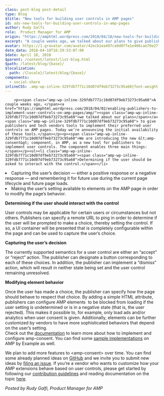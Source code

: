 ```yaml
---
class: post-blog post-detail
type: Blog
$title: "New tools for building user controls in AMP pages"
id: ads-new-tools-for-building-user-controls-in-amp-pages
author: Rudy Galfi
role:  Product Manager for AMP
origin: "https://amphtml.wordpress.com/2018/04/18/new-tools-for-building-user-controls-in-amp-pages/amp/"
excerpt: "A couple weeks ago, we talked about our plans to give publishers and tech vendors tools to implement their preferred user controls on AMP pages. Today we’re announcing the initial availability of these tools. We are introducing the new &#60;amp-consent&#62; component, in AMP, as a new tool for publishers to implement user controls. The component [&#8230;]"
avatar: https://1.gravatar.com/avatar/42ecb1ea497ca9d0ffe1e406cae70e27?s=96&d=identicon&r=G
date_data: 2018-04-18T16:29:53-07:00
$date: April 18, 2018
$parent: /content/latest/list-blog.html
$path: /latest/blog/{base}/
$localization:
  path: /{locale}/latest/blog/{base}/
components:
  - social-share
inlineCSS: .amp-wp-inline-329fdb7771c10d07df9eb73273c95a60{font-weight:400;}
---
```


<div class="amp-wp-article-content">

		<p><span class="amp-wp-inline-329fdb7771c10d07df9eb73273c95a60">A couple weeks ago, </span><a href="https://amphtml.wordpress.com/2018/04/02/enabling-publishers-to-implement-user-controls-on-amp-pages/amp/"><span class="amp-wp-inline-329fdb7771c10d07df9eb73273c95a60">we talked about our plans</span></a><span class="amp-wp-inline-329fdb7771c10d07df9eb73273c95a60"> to give publishers and tech vendors tools to implement their preferred user controls on AMP pages. Today we’re announcing the initial availability of these tools.</span></p><p><span class="amp-wp-inline-329fdb7771c10d07df9eb73273c95a60">We are introducing the new &lt;amp-consent&gt; component, in AMP, as a new tool for publishers to implement user controls. The component enables three main things:</span></p><ul><li class="amp-wp-inline-329fdb7771c10d07df9eb73273c95a60"><span class="amp-wp-inline-329fdb7771c10d07df9eb73273c95a60">Determining if the user should be asked to interact with the control.</span></li>
<li class="amp-wp-inline-329fdb7771c10d07df9eb73273c95a60"><span class="amp-wp-inline-329fdb7771c10d07df9eb73273c95a60">Capturing the user’s decision — either a positive response or a negative response — and remembering it for future use during the current page lifecycle and future page loads.</span></li>
<li class="amp-wp-inline-329fdb7771c10d07df9eb73273c95a60"><span class="amp-wp-inline-329fdb7771c10d07df9eb73273c95a60">Making the user’s setting available to elements on the AMP page in order to modify the page’s behavior.</span></li>
</ul><p><b>Determining if the user should interact with the control</b></p><p><span class="amp-wp-inline-329fdb7771c10d07df9eb73273c95a60">User controls may be applicable for certain users or circumstances but not others. Publishers can specify a remote URL to ping in order to determine if the user will be prompted to make a choice, thereby setting the control. If so, a UI container will be presented that is completely configurable within the page and can be used to capture the user’s choice.</span></p><p><b>Capturing the user’s decision</b></p><p><span class="amp-wp-inline-329fdb7771c10d07df9eb73273c95a60">The currently supported semantics for a user control are either an “accept” or “reject” action. The publisher can designate a button corresponding to each of these choices. In addition, the publisher can implement a “dismiss” action, which will result in neither state being set and the user control remaining unresolved.</span></p><p><b>Modifying element behavior</b></p><p><span class="amp-wp-inline-329fdb7771c10d07df9eb73273c95a60">Once the user has made a choice, the publisher can specify how the page should behave to respect that choice. By adding a simple HTML attribute, publishers can configure AMP elements  to be blocked from loading if the user setting is undetermined or is in a negative state (that is, the user rejected). This makes it possible to, for example, only load ads and/or analytics when user consent is given. Additionally, elements can be further customized by vendors to have more sophisticated behaviors that depend on the user’s setting.</span><br/><span class="amp-wp-inline-329fdb7771c10d07df9eb73273c95a60">Check out the </span><a href="https://www.ampproject.org/docs/reference/components/amp-consent"><span class="amp-wp-inline-329fdb7771c10d07df9eb73273c95a60">documentation</span></a><span class="amp-wp-inline-329fdb7771c10d07df9eb73273c95a60"> to learn more about how to implement and configure amp-consent. You can find some </span><a href="https://ampbyexample.com/#user_consent"><span class="amp-wp-inline-329fdb7771c10d07df9eb73273c95a60">sample</span> <span class="amp-wp-inline-329fdb7771c10d07df9eb73273c95a60">i</span><span class="amp-wp-inline-329fdb7771c10d07df9eb73273c95a60">mplementations</span></a><span class="amp-wp-inline-329fdb7771c10d07df9eb73273c95a60"> on AMP by Example as well.</span></p><p><span class="amp-wp-inline-329fdb7771c10d07df9eb73273c95a60">We plan to add more features to &lt;amp-consent&gt; over time. You can find some already planned ideas on </span><a href="https://github.com/ampproject/amphtml/issues/13716#issuecomment-382474345"><span class="amp-wp-inline-329fdb7771c10d07df9eb73273c95a60">GitHub</span></a><span class="amp-wp-inline-329fdb7771c10d07df9eb73273c95a60"> and we invite you to submit new ideas by </span><a href="https://github.com/ampproject/amphtml/issues/new"><span class="amp-wp-inline-329fdb7771c10d07df9eb73273c95a60">filing an issue</span></a><span class="amp-wp-inline-329fdb7771c10d07df9eb73273c95a60">. If you’re a vendor who wants to customize how your AMP extensions behave based on user controls, please get started by following our </span><a href="https://www.ampproject.org/contribute/"><span class="amp-wp-inline-329fdb7771c10d07df9eb73273c95a60">contribution guidelines</span></a><span class="amp-wp-inline-329fdb7771c10d07df9eb73273c95a60"> and reading documentation on the topic </span><a href="https://github.com/ampproject/amphtml/blob/master/extensions/amp-consent/customizing-extension-behaviors-on-consent.md"><span class="amp-wp-inline-329fdb7771c10d07df9eb73273c95a60">here</span></a><span class="amp-wp-inline-329fdb7771c10d07df9eb73273c95a60">.</span></p><p><i><span class="amp-wp-inline-329fdb7771c10d07df9eb73273c95a60">Posted by Rudy Galfi, Product Manager for AMP</span></i></p>	</div>

	

</div>

